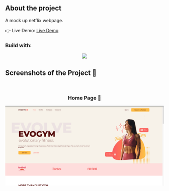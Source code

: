 <h2>About the project</h2>

  <p>A mock up netflix webpage.</p>

👉 Live Demo: <a href='https://evogym-azure.vercel.app/'>Live Demo</a>

<h3>Build with:</h3>
<p align="center">
  <a href="https://skillicons.dev">
    <img src="https://skillicons.dev/icons?i=react,ts,tailwind" />
  </a>
</p>

<h2>Screenshots of the Project 📸</h2>
<br>
<h3 align='center'>Home Page 🏡</h3>

<div align='center'>
    <img src='/src/assets/EVOGYM.png' alt="home_page" width="1080">
</div>
